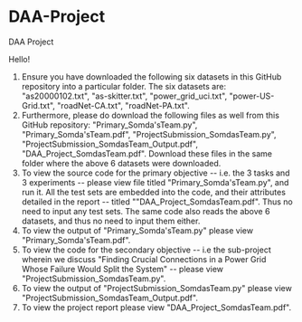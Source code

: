 # DAA-Project
DAA Project

Hello!

1. Ensure you have downloaded the following six datasets in this GitHub repository into a particular folder. The six datasets are: "as20000102.txt", "as-skitter.txt", "power_grid_uci.txt", "power-US-Grid.txt", "roadNet-CA.txt", "roadNet-PA.txt". 
2. Furthermore, please do download the following files as well from this GitHub repository: "Primary_Somda'sTeam.py", "Primary_Somda'sTeam.pdf", "ProjectSubmission_SomdasTeam.py", "ProjectSubmission_SomdasTeam_Output.pdf", "DAA_Project_SomdasTeam.pdf". Download these files in the same folder where the above 6 datasets were downloaded.
3. To view the source code for the primary objective -- i.e. the 3 tasks and 3 experiments -- please view file titled "Primary_Somda'sTeam.py", and run it. All the test sets are embedded into the code, and their attributes detailed in the report -- titled ""DAA_Project_SomdasTeam.pdf". Thus no need to input any test sets. The same code also reads the above 6 datasets, and thus no need to input them either.
4. To view the output of "Primary_Somda'sTeam.py" please view "Primary_Somda'sTeam.pdf".
5. To view the code for the secondary objective -- i.e the sub-project wherein we discuss "Finding Crucial Connections in a Power Grid Whose Failure Would Split the System" -- please view "ProjectSubmission_SomdasTeam.py".
6. To view the output of "ProjectSubmission_SomdasTeam.py" please view "ProjectSubmission_SomdasTeam_Output.pdf".
7. To view the project report please view "DAA_Project_SomdasTeam.pdf".

